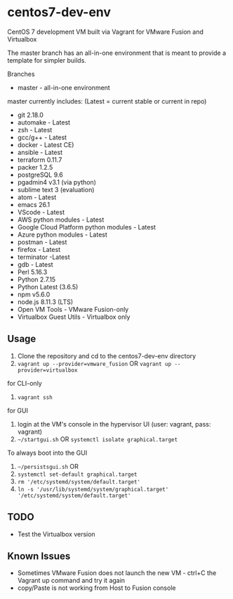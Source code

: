# centos7-dev-env
CentOS 7 development VM built via Vagrant for VMware Fusion and Virtualbox

The master branch has an all-in-one environment that is meant to provide a template for simpler builds.

Branches
* master - all-in-one environment


master currently includes: (Latest = current stable or current in repo)
* git 2.18.0
* automake - Latest
* zsh - Latest
* gcc/g++ - Latest
* docker - Latest CE)
* ansible - Latest
* terraform 0.11.7
* packer 1.2.5
* postgreSQL 9.6
* pgadmin4 v3.1 (via python)
* sublime text 3 (evaluation)
* atom - Latest
* emacs 26.1
* VScode - Latest
* AWS python modules - Latest
* Google Cloud Platform python modules - Latest
* Azure python modules - Latest
* postman - Latest
* firefox - Latest
* terminator -Latest
* gdb - Latest
* Perl 5.16.3
* Python 2.7.15
* Python Latest (3.6.5)
* npm v5.6.0
* node.js 8.11.3 (LTS)
* Open VM Tools - VMware Fusion-only
* Virtualbox Guest Utils - Virtualbox only


## Usage
1. Clone the repository and cd to the centos7-dev-env directory
2. `vagrant up --provider=vmware_fusion` OR `vagrant up --provider=virtualbox`

for CLI-only
1. `vagrant ssh`

for GUI
1. login at the VM's console in the hypervisor UI (user: vagrant, pass: vagrant)
2. `~/startgui.sh` OR `systemctl isolate graphical.target` 

To always boot into the GUI
1. `~/persistsgui.sh` OR
2. `systemctl set-default graphical.target`
3. `rm '/etc/systemd/system/default.target'`
4. `ln -s '/usr/lib/systemd/system/graphical.target' '/etc/systemd/system/default.target'`


## TODO
* Test the Virtualbox version


## Known Issues
* Sometimes VMware Fusion does not launch the new VM - ctrl+C the Vagrant up command and try it again
* copy/Paste is not working from Host to Fusion console

